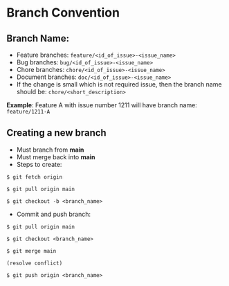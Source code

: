 # Branch Convention

## Branch Name: 

- Feature branches: `feature/<id_of_issue>-<issue_name>`
- Bug branches: `bug/<id_of_issue>-<issue_name>`
- Chore branches: `chore/<id_of_issue>-<issue_name>`
- Document branches: `doc/<id_of_issue>-<issue_name>`
- If the change is small which is not required issue, then the branch name should be: `chore/<short_description>`

**Example**: Feature A with issue number 1211 will have branch name: `feature/1211-A`

## Creating a new branch
- Must branch from **main**
- Must merge back into **main**
- Steps to create: 
  
`$ git fetch origin`

`$ git pull origin main`

`$ git checkout -b <branch_name>`

- Commit and push branch:

`$ git pull origin main`

`$ git checkout <branch_name>`

`$ git merge main`

`(resolve conflict)`

`$ git push origin <branch_name>`
